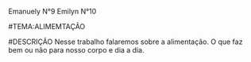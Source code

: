 Emanuely N°9
Emilyn N°10 

#TEMA:ALIMEMTAÇÃO


#DESCRIÇÃO
Nesse trabalho falaremos sobre a alimentação.
 O que faz bem ou não para nosso corpo e dia a dia.
